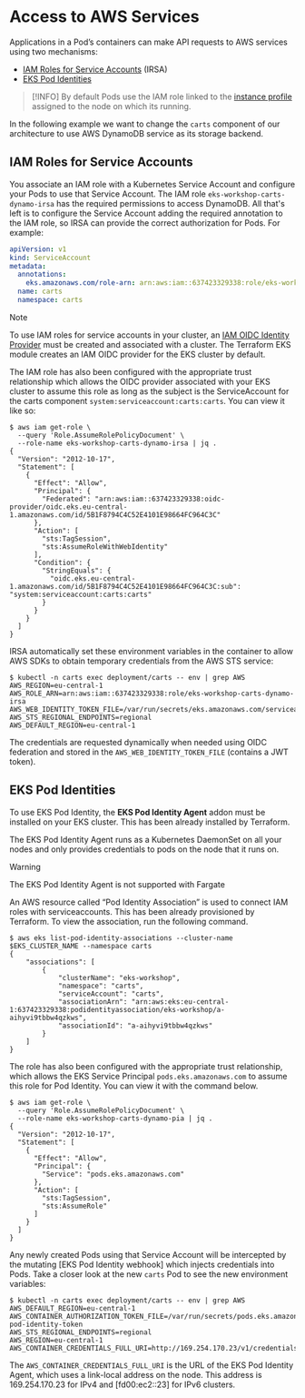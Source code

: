 # Access to AWS Services
Applications in a Pod’s containers can make API requests to AWS services using two mechanisms:
* [IAM Roles for Service Accounts](https://docs.aws.amazon.com/eks/latest/userguide/iam-roles-for-service-accounts.html) (IRSA)
* [EKS Pod Identities](https://docs.aws.amazon.com/eks/latest/userguide/pod-identities.html)

> [!INFO]
> By default Pods use the IAM role linked to the [instance profile](https://docs.aws.amazon.com/AWSEC2/latest/UserGuide/iam-roles-for-amazon-ec2.html#ec2-instance-profile) assigned to the node on which its running.

In the following example we want to change the `carts` component of our architecture to use AWS DynamoDB service as its storage backend.

## IAM Roles for Service Accounts
You associate an IAM role with a Kubernetes Service Account and configure your Pods to use that Service Account. The IAM role `eks-workshop-carts-dynamo-irsa` has the required permissions to access DynamoDB. All that's left is to configure the Service Account adding the required annotation to the IAM role, so IRSA can provide the correct authorization for Pods. For example:

```yaml
apiVersion: v1
kind: ServiceAccount
metadata:
  annotations:
    eks.amazonaws.com/role-arn: arn:aws:iam::637423329338:role/eks-workshop-carts-dynamo-irsa
  name: carts
  namespace: carts
```

> [!NOTE]
> To use IAM roles for service accounts in your cluster, an [IAM OIDC Identity Provider](https://docs.aws.amazon.com/eks/latest/userguide/enable-iam-roles-for-service-accounts.html) must be created and associated with a cluster. The Terraform EKS module creates an IAM OIDC provider for the EKS cluster by default.

The IAM role has also been configured with the appropriate trust relationship which allows the OIDC provider associated with your EKS cluster to assume this role as long as the subject is the ServiceAccount for the carts component `system:serviceaccount:carts:carts`. You can view it like so:

```
$ aws iam get-role \
  --query 'Role.AssumeRolePolicyDocument' \
  --role-name eks-workshop-carts-dynamo-irsa | jq .
{
  "Version": "2012-10-17",
  "Statement": [
    {
      "Effect": "Allow",
      "Principal": {
        "Federated": "arn:aws:iam::637423329338:oidc-provider/oidc.eks.eu-central-1.amazonaws.com/id/5B1F8794C4C52E4101E98664FC964C3C"
      },
      "Action": [
        "sts:TagSession",
        "sts:AssumeRoleWithWebIdentity"
      ],
      "Condition": {
        "StringEquals": {
          "oidc.eks.eu-central-1.amazonaws.com/id/5B1F8794C4C52E4101E98664FC964C3C:sub": "system:serviceaccount:carts:carts"
        }
      }
    }
  ]
}
```

IRSA automatically set these environment variables in the container to allow AWS SDKs to obtain temporary credentials from the AWS STS service:
```
$ kubectl -n carts exec deployment/carts -- env | grep AWS
AWS_REGION=eu-central-1
AWS_ROLE_ARN=arn:aws:iam::637423329338:role/eks-workshop-carts-dynamo-irsa
AWS_WEB_IDENTITY_TOKEN_FILE=/var/run/secrets/eks.amazonaws.com/serviceaccount/token
AWS_STS_REGIONAL_ENDPOINTS=regional
AWS_DEFAULT_REGION=eu-central-1
```
The credentials are requested dynamically when needed using OIDC federation and stored in the `AWS_WEB_IDENTITY_TOKEN_FILE` (contains a JWT token).

## EKS Pod Identities
To use EKS Pod Identity, the **EKS Pod Identity Agent** addon must be installed on your EKS cluster. This has been already installed by Terraform.

The EKS Pod Identity Agent runs as a Kubernetes DaemonSet on all your nodes and only provides credentials to pods on the node that it runs on.

> [!WARNING]
> The EKS Pod Identity Agent is not supported with Fargate

An AWS resource called “Pod Identity Association” is used to connect IAM roles with serviceaccounts. This has been already provisioned by Terraform. To view the association, run the following command.
```
$ aws eks list-pod-identity-associations --cluster-name $EKS_CLUSTER_NAME --namespace carts
{
    "associations": [
        {
            "clusterName": "eks-workshop",
            "namespace": "carts",
            "serviceAccount": "carts",
            "associationArn": "arn:aws:eks:eu-central-1:637423329338:podidentityassociation/eks-workshop/a-aihyvi9tbbw4qzkws",
            "associationId": "a-aihyvi9tbbw4qzkws"
        }
    ]
}
```

The role has also been configured with the appropriate trust relationship, which allows the EKS Service Principal `pods.eks.amazonaws.com` to assume this role for Pod Identity. You can view it with the command below.
```
$ aws iam get-role \
  --query 'Role.AssumeRolePolicyDocument' \
  --role-name eks-workshop-carts-dynamo-pia | jq .
{
  "Version": "2012-10-17",
  "Statement": [
    {
      "Effect": "Allow",
      "Principal": {
        "Service": "pods.eks.amazonaws.com"
      },
      "Action": [
        "sts:TagSession",
        "sts:AssumeRole"
      ]
    }
  ]
}
```

Any newly created Pods using that Service Account will be intercepted by the mutating [EKS Pod Identity webhook] which injects credentials into Pods. Take a closer look at the new `carts` Pod to see the new environment variables:
```
$ kubectl -n carts exec deployment/carts -- env | grep AWS
AWS_DEFAULT_REGION=eu-central-1
AWS_CONTAINER_AUTHORIZATION_TOKEN_FILE=/var/run/secrets/pods.eks.amazonaws.com/serviceaccount/eks-pod-identity-token
AWS_STS_REGIONAL_ENDPOINTS=regional
AWS_REGION=eu-central-1
AWS_CONTAINER_CREDENTIALS_FULL_URI=http://169.254.170.23/v1/credentials
```
The `AWS_CONTAINER_CREDENTIALS_FULL_URI` is the URL of the EKS Pod Identity Agent, which uses a link-local address on the node. This address is 169.254.170.23 for IPv4 and [fd00:ec2::23] for IPv6 clusters.